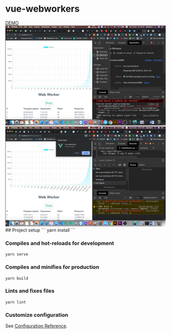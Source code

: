# vue-webworkers
<a href="https://abhorrent-spy.surge.sh" target="_blank">
    DEMO
</a>
<img src="./dist/img/vue-worker.png">
<img src="./dist/img/screen-vue-worker.png">
## Project setup
```
yarn install
```

### Compiles and hot-reloads for development
```
yarn serve
```

### Compiles and minifies for production
```
yarn build
```

### Lints and fixes files
```
yarn lint
```

### Customize configuration
See [Configuration Reference](https://cli.vuejs.org/config/).
